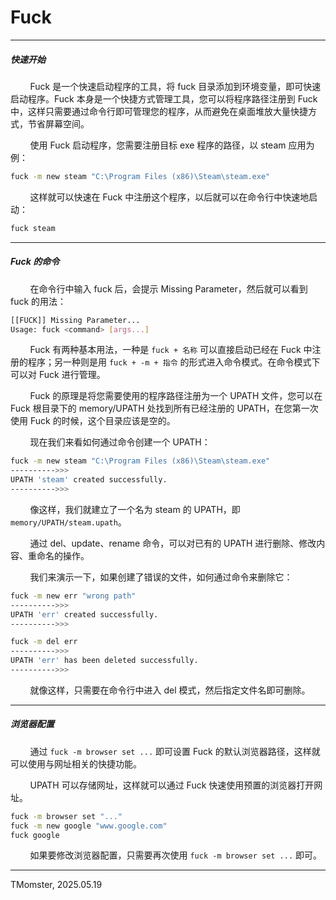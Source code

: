 # Fuck

---

##### 快速开始

        Fuck 是一个快速启动程序的工具，将 fuck 目录添加到环境变量，即可快速启动程序。Fuck 本身是一个快捷方式管理工具，您可以将程序路径注册到 Fuck 中，这样只需要通过命令行即可管理您的程序，从而避免在桌面堆放大量快捷方式，节省屏幕空间。

        使用 Fuck 启动程序，您需要注册目标 exe 程序的路径，以 steam 应用为例：

```bash
fuck -m new steam "C:\Program Files (x86)\Steam\steam.exe"
```

        这样就可以快速在 Fuck 中注册这个程序，以后就可以在命令行中快速地启动：

```bash
fuck steam
```

---

##### Fuck 的命令

        在命令行中输入 fuck 后，会提示 Missing Parameter，然后就可以看到 fuck 的用法：

```bash
[[FUCK]] Missing Parameter...
Usage: fuck <command> [args...]
```

        Fuck 有两种基本用法，一种是 `fuck + 名称` 可以直接启动已经在 Fuck 中注册的程序；另一种则是用 `fuck + -m + 指令` 的形式进入命令模式。在命令模式下可以对 Fuck 进行管理。

        Fuck 的原理是将您需要使用的程序路径注册为一个 UPATH 文件，您可以在 Fuck 根目录下的 memory/UPATH 处找到所有已经注册的 UPATH，在您第一次使用 Fuck 的时候，这个目录应该是空的。

        现在我们来看如何通过命令创建一个 UPATH：

```bash
fuck -m new steam "C:\Program Files (x86)\Steam\steam.exe"
---------->>>
UPATH 'steam' created successfully.
---------->>>
```

        像这样，我们就建立了一个名为 steam 的 UPATH，即 `memory/UPATH/steam.upath`。

        通过 del、update、rename 命令，可以对已有的 UPATH 进行删除、修改内容、重命名的操作。

        我们来演示一下，如果创建了错误的文件，如何通过命令来删除它：

```bash
fuck -m new err "wrong path"
---------->>>
UPATH 'err' created successfully.
---------->>>

fuck -m del err
---------->>>
UPATH 'err' has been deleted successfully.
---------->>>
```

        就像这样，只需要在命令行中进入 del 模式，然后指定文件名即可删除。

---

##### 浏览器配置

        通过 `fuck -m browser set ...` 即可设置 Fuck 的默认浏览器路径，这样就可以使用与网址相关的快捷功能。

        UPATH 可以存储网址，这样就可以通过 Fuck 快速使用预置的浏览器打开网址。

```bash
fuck -m browser set "..."
fuck -m new google "www.google.com"
fuck google
```

        如果要修改浏览器配置，只需要再次使用 `fuck -m browser set ...` 即可。

---

TMomster, 2025.05.19
